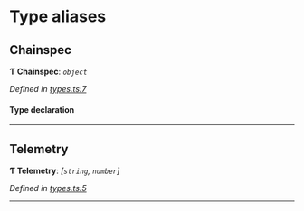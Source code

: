 

# Type aliases

<a id="chainspec"></a>

##  Chainspec

**Ƭ Chainspec**: *`object`*

*Defined in [types.ts:7](https://github.com/polkadot-js/common/blob/d8b3021/packages/chainspec/src/types.ts#L7)*

#### Type declaration

___
<a id="telemetry"></a>

##  Telemetry

**Ƭ Telemetry**: *[`string`, `number`]*

*Defined in [types.ts:5](https://github.com/polkadot-js/common/blob/d8b3021/packages/chainspec/src/types.ts#L5)*

___

